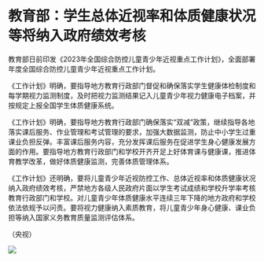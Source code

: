 # 教育部：学生总体近视率和体质健康状况等将纳入政府绩效考核

教育部日前印发《2023年全国综合防控儿童青少年近视重点工作计划》，全面部署年度全国综合防控儿童青少年近视重点工作计划。

《工作计划》明确，要指导地方教育行政部门督促和确保落实学生健康体检制度和每学期视力监测制度，及时把视力监测结果记入儿童青少年视力健康电子档案，并按规定上报全国学生体质健康系统。

《工作计划》明确，要指导地方教育行政部门确保落实“双减”政策，继续指导各地落实课后服务、作业管理和考试管理的要求，加强大数据监测，防止中小学生过重课业负担反弹。丰富课后服务内容，充分发挥课后服务在促进学生身心健康发展方面的作用。要指导地方教育行政部门和学校开齐开足上好体育课与健康课，推进体育教学改革，做好体质健康监测，完善体质管理体系。

《工作计划》还明确，要将儿童青少年近视防控工作、总体近视率和体质健康状况纳入政府绩效考核，严禁地方各级人民政府片面以学生考试成绩和学校升学率考核教育行政部门和学校。对儿童青少年体质健康水平连续三年下降的地方政府和学校依法依规予以问责。要将视力健康纳入素质教育，将儿童青少年身心健康、课业负担等纳入国家义务教育质量监测评估体系。

（央视）

![](https://inews.gtimg.com/om_bt/O3uAcgGzxzyngeuqloOow9CzcpcaqUE5OWRZUsy_WY0l8AA/1000)

